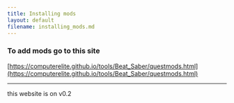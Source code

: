 ```yaml
---
title: Installing mods
layout: default
filename: installing_mods.md
---
```


### To add mods go to this site 
[https://computerelite.github.io/tools/Beat_Saber/questmods.html](https://computerelite.github.io/tools/Beat_Saber/questmods.html)



-------------------------
this website is on v0.2




